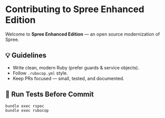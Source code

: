 # Contributing to Spree Enhanced Edition

Welcome to **Spree Enhanced Edition** — an open source modernization of Spree.

## 💡 Guidelines
- Write clean, modern Ruby (prefer guards & service objects).
- Follow `.rubocop.yml` style.
- Keep PRs focused — small, tested, and documented.

## 🧪 Run Tests Before Commit
```bash
bundle exec rspec
bundle exec rubocop
